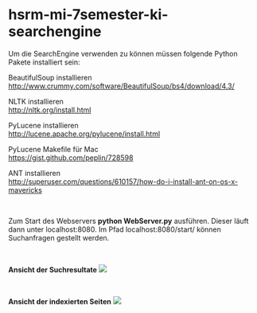 hsrm-mi-7semester-ki-searchengine
=================================

Um die SearchEngine verwenden zu können müssen folgende Python Pakete installiert sein:  

BeautifulSoup installieren  
http://www.crummy.com/software/BeautifulSoup/bs4/download/4.3/

NLTK installieren  
http://nltk.org/install.html

PyLucene installieren  
http://lucene.apache.org/pylucene/install.html

PyLucene Makefile für Mac  
https://gist.github.com/peplin/728598

ANT installieren  
http://superuser.com/questions/610157/how-do-i-install-ant-on-os-x-mavericks
  
<br/>

Zum Start des Webservers <b>python WebServer.py</b> ausführen. Dieser läuft dann unter localhost:8080. Im Pfad localhost:8080/start/ können Suchanfragen gestellt werden.

<br/>

<b>Ansicht der Suchresultate</b>
<img src="http://www.idseven.info/github/search-spiegel-result.png"> </img>

<br/>

<b>Ansicht der indexierten Seiten</b>
<img src="http://www.idseven.info/github/search-spiegel-index.png"> </img>
